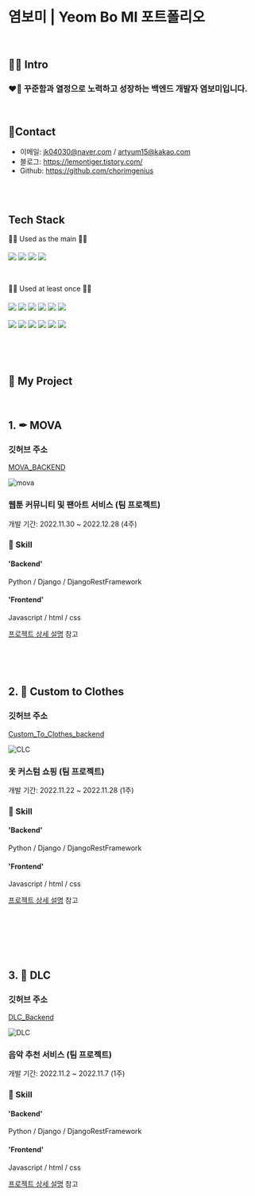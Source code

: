 # 염보미 | Yeom Bo MI 포트폴리오

<br>

## 🧑‍💻 Intro

### ❤️‍🔥 꾸준함과 열정으로 노력하고 성장하는 백엔드 개발자 염보미입니다.

<br>

## 📱Contact
- 이메일: jk04030@naver.com / artyum15@kakao.com
- 블로그: https://lemontiger.tistory.com/
- Github: https://github.com/chorimgenius

<br>
<br>

## Tech Stack

🧑‍💻 Used as the main 🧑‍💻
  <br>
  <br>
  <img src="https://img.shields.io/badge/Python-3776AB?style=for-the-badge&logo=Python&logoColor=white" align='center'/>
  <img src="https://img.shields.io/badge/django-092E20?style=for-the-badge&logo=django&logoColor=white" align='center'/>
  <img src="https://img.shields.io/badge/django rest framework-092E20?style=for-the-badge&logo=&logoColor=white" align='center'/>
  <img src="https://img.shields.io/badge/visual studio code-007ACC?style=for-the-badge&logo=Visual Studio Code&logoColor=white" align='center'/>
  <br>
  <br>
  <br>

 🧑‍💻 Used at least once 🧑‍💻  
  <br>
  <img src="https://img.shields.io/badge/html5-E34F26?style=for-the-badge&logo=html5&logoColor=white" align='center'>
  <img src="https://img.shields.io/badge/javascript-F7DF1E?style=for-the-badge&logo=javascript&logoColor=black" align='center'>
  <img src="https://img.shields.io/badge/linux-FCC624?style=for-the-badge&logo=linux&logoColor=black" align='center'>
  <img src="https://img.shields.io/badge/git-F05032?style=for-the-badge&logo=git&logoColor=white" align="center">
  <img src="https://img.shields.io/badge/github-181717?style=for-the-badge&logo=github&logoColor=white" align='center'>
  <img src="https://img.shields.io/badge/amazonaws-232F3E?style=for-the-badge&logo=amazonaws&logoColor=white" align="center">
  <br>
  <br>
  <img src="https://img.shields.io/badge/css-1572B6?style=for-the-badge&logo=css3&logoColor=white" align="center">
  <img src="https://img.shields.io/badge/bootstrap-7952B3?style=for-the-badge&logo=bootstrap&logoColor=white" align="center">
  <img src="https://img.shields.io/badge/gunicorn-499848?style=for-the-badge&logo=gunicorn&logoColor=white" align="center">
  <img src="https://img.shields.io/badge/postgresql-4169e1?style=for-the-badge&logo=postgresql&logoColor=white" align="center">
  <img src="https://img.shields.io/badge/nginx-009639?style=for-the-badge&logo=nginx&logoColor=white" align="center">
  <img src="https://img.shields.io/badge/Docker-2496ed?style=for-the-badge&logo=docker&logoColor=white" align="center">

  <br>
  <br>
  <br>

## 📂 My Project
<br>

## 1. ✒ MOVA
### 깃허브 주소
[MOVA_BACKEND](https://github.com/marinred/MOVA_BACKEND)

![mova](https://user-images.githubusercontent.com/112370211/218411213-621622b0-dc80-49b9-884b-1e70708a4e5a.png)


### 웹툰 커뮤니티 및 팬아트 서비스 (팀 프로젝트)
개발 기간: 2022.11.30 ~ 2022.12.28  (4주)  

### 🔧 Skill
#### 'Backend'
Python / Django / DjangoRestFramework

#### 'Frontend'
Javascript / html / css

[프로젝트 상세 설명](https://github.com/chorimgenius/Portfolio/blob/main/Project_detail/MOVA/MOVA.md) 참고

<br>
<br>
<br>

## 2. 👕 Custom to Clothes

### 깃허브 주소
[Custom_To_Clothes_backend](https://github.com/marinred/Custom_To_Clothes_DLC_Backend)

![CLC](https://user-images.githubusercontent.com/112370211/218411457-d1be7288-b26b-4f53-8dce-538e202f494b.png)


### 옷 커스텀 쇼핑 (팀 프로젝트)
개발 기간: 2022.11.22 ~ 2022.11.28  (1주)  

### 🔧 Skill
#### 'Backend'
Python / Django / DjangoRestFramework

#### 'Frontend'
Javascript / html / css

[프로젝트 상세 설명](https://github.com/chorimgenius/Portfolio/blob/main/Project_detail/custom_to_clothes/custom_to_clothes.md) 참고

<br>
<br>
<br>
<br>
<br>

## 3. 🎵 DLC

### 깃허브 주소

[DLC_Backend](https://github.com/marinred/DLC_Project)

![DLC](https://user-images.githubusercontent.com/112370211/218409095-bc3a1e02-81e7-4701-95f6-4c8a8271cbbf.png)

### 음악 추천 서비스 (팀 프로젝트)
개발 기간: 2022.11.2 ~ 2022.11.7  (1주)  

### 🔧 Skill
#### 'Backend'
Python / Django / DjangoRestFramework

#### 'Frontend'
Javascript / html / css

[프로젝트 상세 설명](https://github.com/chorimgenius/Portfolio/blob/main/Project_detail/DLC/DLC.md) 참고
